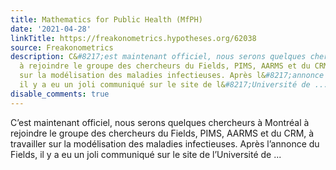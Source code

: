 ```yaml
---
title: Mathematics for Public Health (MfPH)
date: '2021-04-28'
linkTitle: https://freakonometrics.hypotheses.org/62038
source: Freakonometrics
description: C&#8217;est maintenant officiel, nous serons quelques chercheurs à Montréal
  à rejoindre le groupe des chercheurs du Fields, PIMS, AARMS et du CRM, à travailler
  sur la modélisation des maladies infectieuses. Après l&#8217;annonce du Fields,
  il y a eu un joli communiqué sur le site de l&#8217;Université de ...
disable_comments: true
---
```

C&#8217;est maintenant officiel, nous serons quelques chercheurs à Montréal à rejoindre le groupe des chercheurs du Fields, PIMS, AARMS et du CRM, à travailler sur la modélisation des maladies infectieuses. Après l&#8217;annonce du Fields, il y a eu un joli communiqué sur le site de l&#8217;Université de ...